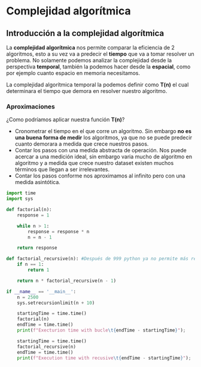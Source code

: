 # Complejidad algorítmica

## Introducción a la complejidad algorítmica

La **complejidad algorítmica** nos permite comparar la eficiencia de 2 algoritmos, esto a su vez va a predecir el **tiempo** que va a tomar resolver un problema. No solamente podemos analizar la complejidad desde la perspectiva **temporal**, también la podemos hacer desde la **espacial**, como por ejemplo cuanto espacio en memoria necesitamos.

La complejidad algorítmica temporal la podemos definir como **T(n)** el cual determinara el tiempo que demora en resolver nuestro algoritmo.

### Aproximaciones

¿Como podríamos aplicar nuestra función **T(n)**?

- Cronometrar el tiempo en el que corre un algoritmo. Sin embargo **no es una buena forma de medir** los algoritmos, ya que no se puede predecir cuanto demorara a medida que crece nuestros pasos.
- Contar los pasos con una medida abstracta de operación. Nos puede acercar a una medición ideal, sin embargo varia mucho de algoritmo en algoritmo y a medida que crece nuestro dataset existen muchos términos que llegan a ser irrelevantes.
- Contar los pasos conforme nos aproximamos al infinito pero con una medida asintótica.

```python
import time
import sys

def factorial(n):
    response = 1

    while n > 1:
        response = response * n
        n = n - 1

    return response

def factorial_recursive(n): #Después de 999 python ya no permite más recursividad
    if n == 1:
        return 1

    return n * factorial_recursive(n - 1)

if __name__ == '__main__':
    n = 2500
    sys.setrecursionlimit(n + 10)

    startingTime = time.time()
    factorial(n)
    endTime = time.time()
    print(f"Execturion time with bucle\t{endTime - startingTime}");

    startingTime = time.time()
    factorial_recursive(n)
    endTime = time.time()
    print(f"Execution time with recusive\t{endTime - startingTime}");
```

 
